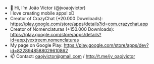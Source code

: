 - 👋 Hi, I’m João Victor (@jvoaojvictor)
- I love creating mobile apps! xD
- Creator of CrazyChat (+20.000 Downloads): https://play.google.com/store/apps/details?id=com.crazychat.app
- Creator of Nomenclaturas (+150.000 Downloads): https://play.google.com/store/apps/details?id=app.jvextreem.nomenclaturas
- My page on Google Play: https://play.google.com/store/apps/dev?id=8228948588029610862
- 📫 Contact: oaojvictor@gmail.com / http://t.me/jv_oaojvictor
